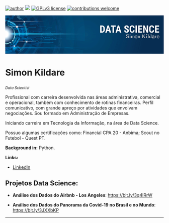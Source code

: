 [![author](https://img.shields.io/badge/author-simonkildare-red.svg)](https://www.linkedin.com/in/simon-kildare-182920182/) [![](https://img.shields.io/badge/python-3.7+-blue.svg)](https://www.python.org/downloads/release/python-379/) [![GPLv3 license](https://img.shields.io/badge/License-GPLv3-blue.svg)](http://perso.crans.org/besson/LICENSE.html) [![contributions welcome](https://img.shields.io/badge/contributions-welcome-brightgreen.svg?style=flat)](https://github.com/simonkildare/)

<p align="center">
  <img src="./banner ds.png" >
</p>


# Simon Kildare
<sub>*Data Scientist* </sub>

Profissional com carreira desenvolvida nas áreas administrativa, comercial e operacional, também com conhecimento de rotinas financeiras. Perfil comunicativo, com grande apreço por atividades que envolvam negociações. Sou formado em Administração de Empresas.
 
Iniciando carreira em Tecnologia da Informação, na área de Data Science.

Possuo algumas certificações como: Financial CPA 20 - Anbima; Scout no Futebol - Quest PT.

**Background in:** Python.

**Links:**
* [LinkedIn](https://www.linkedin.com/in/simon-kildare-182920182/)



## Projetos Data Science: 
 
* **Análise dos Dados do Airbnb - Los Angeles**: https://bit.ly/3q4IRrW

* **Análise dos Dados do Panorama da Covid-19 no Brasil e no Mundo**: https://bit.ly/3JXXbKP
---


